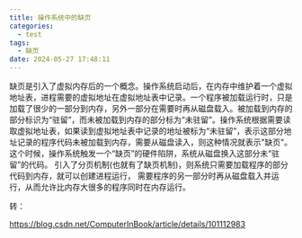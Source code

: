 ```yaml
---
title: 操作系统中的缺页
categories:
  - test
tags:
  - 缺页
date: 2024-05-27 17:48:11
---
```




缺页是引入了虚拟内存后的一个概念。操作系统启动后，在内存中维护着一个虚拟地址表，进程需要的虚拟地址在虚拟地址表中记录。一个程序被加载运行时，只是加载了很少的一部分到内存，另外一部分在需要时再从磁盘载入。被加载到内存的部分标识为“驻留”，而未被加载到内存的部分标为“未驻留”。操作系统根据需要读取虚拟地址表，如果读到虚拟地址表中记录的地址被标为“未驻留”，表示这部分地址记录的程序代码未被加载到内存，需要从磁盘读入，则这种情况就表示"缺页"。这个时候，操作系统触发一个“缺页”的硬件陷阱，系统从磁盘换入这部分未“驻留”的代码。
       引入了分页机制(也就有了缺页机制)，则系统只需要加载程序的部分代码到内存，就可以创建进程运行， 需要程序的另一部分时再从磁盘载入并运行，从而允许比内存大很多的程序同时在内存运行。

转：

https://blog.csdn.net/ComputerInBook/article/details/101112983
